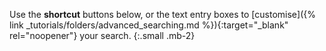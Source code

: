 Use the __shortcut__ buttons below, or the text entry boxes to [customise]({% link _tutorials/folders/advanced_searching.md %}){:target="_blank" rel="noopener"} your search.
{:.small .mb-2}